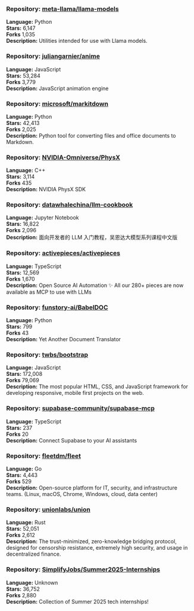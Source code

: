 ### **Repository:** [meta-llama/llama-models](https://github.com/meta-llama/llama-models)  

**Language:** Python  
**Stars:** 6,147  
**Forks** 1,035  
**Description:** Utilities intended for use with Llama models.  

### **Repository:** [juliangarnier/anime](https://github.com/juliangarnier/anime)  

**Language:** JavaScript  
**Stars:** 53,284  
**Forks** 3,779  
**Description:** JavaScript animation engine  

### **Repository:** [microsoft/markitdown](https://github.com/microsoft/markitdown)  

**Language:** Python  
**Stars:** 42,413  
**Forks** 2,025  
**Description:** Python tool for converting files and office documents to Markdown.  

### **Repository:** [NVIDIA-Omniverse/PhysX](https://github.com/NVIDIA-Omniverse/PhysX)  

**Language:** C++  
**Stars:** 3,114  
**Forks** 435  
**Description:** NVIDIA PhysX SDK  

### **Repository:** [datawhalechina/llm-cookbook](https://github.com/datawhalechina/llm-cookbook)  

**Language:** Jupyter Notebook  
**Stars:** 16,822  
**Forks** 2,096  
**Description:** 面向开发者的 LLM 入门教程，吴恩达大模型系列课程中文版  

### **Repository:** [activepieces/activepieces](https://github.com/activepieces/activepieces)  

**Language:** TypeScript  
**Stars:** 12,569  
**Forks** 1,670  
**Description:** Open Source AI Automation ✨ All our 280+ pieces are now available as MCP to use with LLMs  

### **Repository:** [funstory-ai/BabelDOC](https://github.com/funstory-ai/BabelDOC)  

**Language:** Python  
**Stars:** 799  
**Forks** 43  
**Description:** Yet Another Document Translator  

### **Repository:** [twbs/bootstrap](https://github.com/twbs/bootstrap)  

**Language:** JavaScript  
**Stars:** 172,008  
**Forks** 79,069  
**Description:** The most popular HTML, CSS, and JavaScript framework for developing responsive, mobile first projects on the web.  

### **Repository:** [supabase-community/supabase-mcp](https://github.com/supabase-community/supabase-mcp)  

**Language:** TypeScript  
**Stars:** 237  
**Forks** 20  
**Description:** Connect Supabase to your AI assistants  

### **Repository:** [fleetdm/fleet](https://github.com/fleetdm/fleet)  

**Language:** Go  
**Stars:** 4,443  
**Forks** 529  
**Description:** Open-source platform for IT, security, and infrastructure teams. (Linux, macOS, Chrome, Windows, cloud, data center)  

### **Repository:** [unionlabs/union](https://github.com/unionlabs/union)  

**Language:** Rust  
**Stars:** 52,051  
**Forks** 2,612  
**Description:** The trust-minimized, zero-knowledge bridging protocol, designed for censorship resistance, extremely high security, and usage in decentralized finance.  

### **Repository:** [SimplifyJobs/Summer2025-Internships](https://github.com/SimplifyJobs/Summer2025-Internships)  

**Language:** Unknown  
**Stars:** 36,752  
**Forks** 2,880  
**Description:** Collection of Summer 2025 tech internships!  

